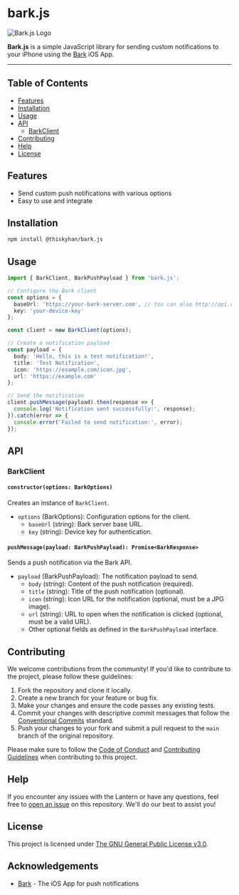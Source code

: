 # bark.js

![Bark.js Logo](https://i.imgur.com/xcs8YFq.png)

**Bark.js** is a simple JavaScript library for sending custom notifications to your iPhone using the [Bark](https://github.com/Finb/bark) iOS App.

---

## Table of Contents
- [Features](#features)
- [Installation](#installation)
- [Usage](#usage)
- [API](#api)
  - [BarkClient](#barkclient)
- [Contributing](#contributing)
- [Help](#help)
- [License](#license)

## Features
- Send custom push notifications with various options
- Easy to use and integrate

## Installation

```bash
npm install @thiskyhan/bark.js
```

## Usage

```typescript
import { BarkClient, BarkPushPayload } from 'bark.js';

// Configure the Bark client
const options = {
  baseUrl: 'https://your-bark-server.com', // You can also http://api.day.app as the base URL for the official Bark server
  key: 'your-device-key'
};

const client = new BarkClient(options);

// Create a notification payload
const payload = {
  body: 'Hello, this is a test notification!',
  title: 'Test Notification',
  icon: 'https://example.com/icon.jpg',
  url: 'https://example.com'
};

// Send the notification
client.pushMessage(payload).then(response => {
  console.log('Notification sent successfully:', response);
}).catch(error => {
  console.error('Failed to send notification:', error);
});
```

## API

### BarkClient

#### `constructor(options: BarkOptions)`

Creates an instance of `BarkClient`.

- `options` (BarkOptions): Configuration options for the client.
  - `baseUrl` (string): Bark server base URL.
  - `key` (string): Device key for authentication.

#### `pushMessage(payload: BarkPushPayload): Promise<BarkResponse>`

Sends a push notification via the Bark API.

- `payload` (BarkPushPayload): The notification payload to send.
  - `body` (string): Content of the push notification (required).
  - `title` (string): Title of the push notification (optional).
  - `icon` (string): Icon URL for the notification (optional, must be a JPG image).
  - `url` (string): URL to open when the notification is clicked (optional, must be a valid URL).
  - Other optional fields as defined in the `BarkPushPayload` interface.

## Contributing

We welcome contributions from the community! If you'd like to contribute to the project, please follow these guidelines:

1. Fork the repository and clone it locally.
2. Create a new branch for your feature or bug fix.
3. Make your changes and ensure the code passes any existing tests.
4. Commit your changes with descriptive commit messages that follow the [Conventional Commits](https://www.conventionalcommits.org/en/v1.0.0/) standard.
5. Push your changes to your fork and submit a pull request to the `main` branch of the original repository.

Please make sure to follow the [Code of Conduct](.github/CODE_OF_CONDUCT.md) and [Contributing Guidelines](.github/CONTRIBUTING.md) when contributing to this project.

## Help

If you encounter any issues with the Lantern or have any questions, feel free to [open an issue](https://github.com/chimpdev/bark.js/issues) on this repository. We'll do our best to assist you!

## License

This project is licensed under [The GNU General Public License v3.0](LICENSE).

## Acknowledgements

- [Bark](https://github.com/Finb/bark) - The iOS App for push notifications